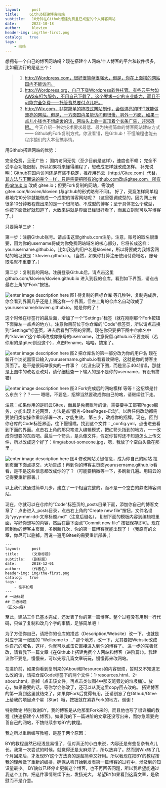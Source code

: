 ```yaml
---
layout:     post
title:     Github搭建博客网站
subtitle:   10分钟在Github搭建免费且已成型的个人博客网站
date:       2023-10-18
author:     klovien
header-img: img/the-first.png
catalog:   true
tags:
    - 网络
---
```


想拥有一个自己的博客网站吗？现在搭建个人网站/个人博客的平台和软件很多，比如最流行的是这三个：

> 1. http://Wordpress.com，很好很简单很强大，但是，你在上面搭的网站国内不能访问。
> 2. http://Wordpress.org，自己下载Wordpress软件托管。有些云平台如AWS有打包服务，不用自己下载了。这个要求一定的专业能力，而且不可能完全免费——托管费总要付点儿吧。
> 3. http://Wix.com，非常简单的拖拽式网站制作，会做漂亮的PPT就能做漂亮的网站。但是，一方面国内虽能访问但很慢，另外一方面，如果一点儿小钱也不想施舍的话，网站头上会一直顶着个长条广告，非常碍眼。
> 今天介绍一种对技术要求最低、最为快捷简单的博客网站建站方式 ——
> Github的Fork复制方式。你没看错，是Github！不懂编程也能去程序猿们的大本营搞事情。

用Github搭建网站的优势：

完全免费，且无广告；
国内访问无忧（至少目前是这样），速度也不赖；
完全不受平台功能限制，所以如果将来懂得编程了，想改成怎样就改成怎样。
补充说明：Github在国内访问还是有些不稳定，推荐用码云（http://Gitee.com）代替，其方法与下面说的完全一样，只是需要把所有的github.com改成gitee.com，所有的github.io 改成 gitee.io；但要Fork复制的网站，需改成gitee.com/klovien/klovien (与github的形式略有不同)。
好了，究竟怎样简单粗暴地花10分钟就能做成一个成型的博客网站呢？（这里强调成型的，因为网上有很多10分钟教程做出来的是一个很简陋、不成型的博客；至于具体怎么个成型，你按下面做好就知道了，大致来讲就是界面已经很好看了，而且立刻就可以写博客了。）

只要简单三步：

第一步：注册Github账号。请点击这里github.com注册。注意，账号的取名很重要，因为你的username将成为你免费网站域名的核心部分，它将长成这样：yourusername.github.io，比如我选的用户名是klovien，所以将要成为我博客网站的地址就是：klovien.github.io。（当然，如果你打算注册使用付费域名，账号取名就不重要了。）

第二步：复制我的网站。注册登录Github后，请点击这里github.com/klovien/klovien.github.io 进入到我的仓库。看到如下界面，请点击最右上角的“Fork”按钮。

![enter image description here](https://pic2.zhimg.com/80/v2-82b8be6b74040645c0c5ea41e614ed75_1440w.webp)
图1 待复制的目标仓库
等几秒钟，复制完成后，你会看到界面几乎还是上图这样一个界面，但左上角的仓库名自动改成了yourusername/klovien.github.io。她是你的了！

这个时候在标签行的最后面，增加了一个“Settings”标签（就在刚刚那个Fork按钮下面靠左一点点的地方）。注意你目前位于你仓库的“Code"标签页，所以请点击换到“Settings”标签页，进去后看到下图的界面。现在你只要把下图中仓库名中的“klovien"这个单词改成你账号的username，注意保留.github.io不要变啊（若你用的是gitee则没这个），点击Rename。哈哈，搞定了。

![enter image description here](https://pic2.zhimg.com/80/v2-249351ec94754166ca841a5e9af1cbfd_1440w.webp)
图2 把仓库名的第一部分改为你的用户名
现在新开个浏览器窗口输入yourusername.github.io看看效果吧，这就是你的博客主页面了。是不是很简单很爽的一件事？（若没出现下图，而是显示404错误，那就是上图中的改名没改对，请仔细检查一下输入的是不是你的username，有没有拼错）

![enter image description here](https://pic3.zhimg.com/80/v2-ec5faa2f818499fa04f486af74693622_1440w.webp)
图3 Fork完成后的网站模样
等等！这招牌是什么东东？？？—— 嗯嗯，不要急，招牌当然要改成你自己的咯，请继续往下走。

注意：如果你用的是码云Gitee，而且是免费账号的话，需要要手工部署Pages服务，才能出现上述网页，方法是点“服务-GiteePages-启动”。以后任何改动都需要使用类似操作重新部署一次，才能生效。
第三步，改成你的招牌。现在，回到你仓库的Code标签界面，往下慢慢瞧，找到这个文件：_config.yml，点击进去看到下面的界面。点击右上角的那只笔进入编辑模式，把红箭头指到的地方，一一改成你想要的东西吧。最后一个箭头，是头像文件，假定你暂时还不知道怎么上传文件，所以改成这个好了：/img/about-someone.jpg，嗯，我放了个空白头像在那里 。

![enter image description here](https://pic4.zhimg.com/80/v2-bca63121fccabc05cb6566c0dc59c84f_1440w.webp)
图4 修改网站关键信息，成为你自己的网站
拉到页面下面点提交，大功告成！再到你的博客主页面yourusername.github.io看看，是不是这些信息都改成你的了？（可能要稍微等一下，多刷新几遍。用码云的记得要重新部署。）

以上我们就通过简单几步，建立了一个相当完整的，而不是一个空白的静态博客网站。

现在，你就可以在仓库的“Code"标签页的_posts目录下面，添加你自己的博客文章了：点击进入_posts目录，点击右上角的“Create new file"按钮，文件名设为“yyyy-mm-dd-文章标题.md”（注意后缀名），复制下面的模板内容到编辑框里面，写好你想写的内容，然后在最下面点”Commit new file" 按钮保存即可。现在回到你的博客主页面，多刷新几次，你的第一篇博客就能出现了！（我原有的文章，你尽可以删掉。再说一遍用Gitee的需要重新部署。）

```
---
layout:     post
title:      (文章标题)
subtitle:   (副标题)
date:       2018-12-01
author:     (作者名)
header-img: img/the-first.png
catalog:   true
tags:
    - 往事如烟
---
# 一级标题
## 二级标题
（正文内容）
```

至此，建站工作已基本完成，还发表了你的第一篇博客。整个过程没有用到一行代码，只做了复制和改几个字的事情，足够简单吧！

为了方便你自己，请把你的仓库的描述（Description/Website）改一下。也就是对应于第一张图的 “Wellcome to ...” 那个地方，改一下，尤其要把Website改成你自己的域名，这样，你就可以点击它直接进入到你的博客了。
进一步的完善修改，请看我下一篇文章《在Github上搭建免费个人网站和博客（进阶篇）》。我建议你不要急，慢慢来，可以先写几篇文章玩玩，慢慢再来改网站。

在进阶前，如果你看到复制来的About和Resources的内容很烦，暂时又不知道怎么改的话，请把仓库Code标签下的两个文件：1-resources.html、2-about.html，删掉（点击该文件，再点击类似图4中那支笔旁边的垃圾桶）。放心，如果需要的话，等你学会修改了，还可以从我这里copy回去改的。
搭建博客的第一篇到这里就结束了。如果你Fork后觉得有用，还请别忘了在Github/Gitee上给我的项目点个星（Star）哦，按钮就在紧靠Fork的地方。谢谢！

特别致谢
特别致谢BY，我的博客是从他那里Fork来的，而且他也写了很详细的教程《快速搭建个人博客》。如果我的下一篇进阶的文章还没写出来，而你急着要完善自己的网站，不妨继续参考BY的教程。

我之所以重新编写教程，是基于两个原因：

BY的教程虽然已经浅显易懂了，但对真正的小白来说，内容还是有些复杂有点儿长。我第一次尝试的时候，就觉得还是太麻烦了，所以放弃了。然而到Wix转了几个月回来后，才发现BY这个方法真的是超简单又好用。所以我现在把BY的教程按我的理解做了重新的编排，确保从零开始到发表第一篇博客的过程中，涉及到的知识量最少。
BY貌似已经停止更新这个博客，也不再回答问题，所以我希望能通过我这个工作，把这件事情继续下去，发扬光大。
希望BY如果看到这篇文章，是欣慰而不是介意。


